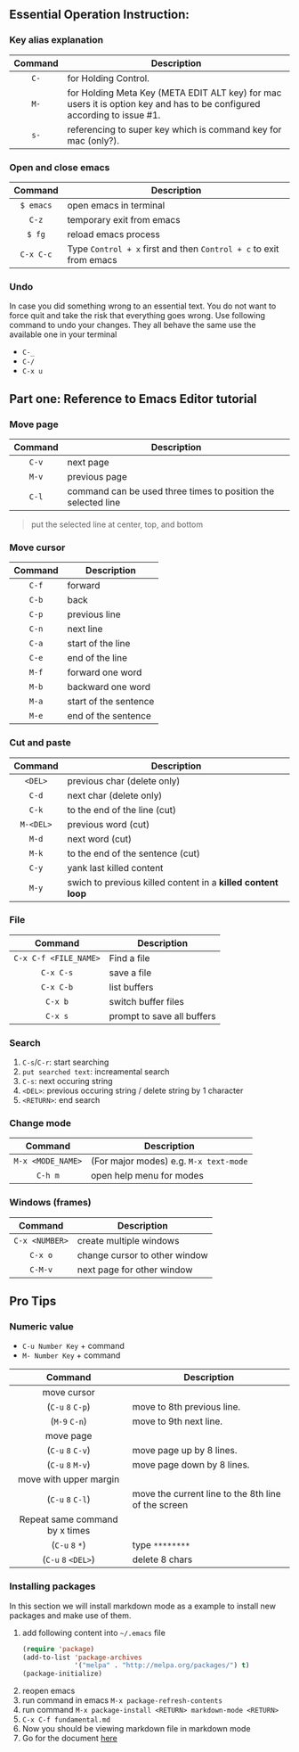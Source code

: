 ## Essential Operation Instruction:

### Key alias explanation

| Command | Description                                                                                                             |
| :---:   | ---                                                                                                                     |
| `C-`    | for Holding Control.                                                                                                    |
| `M-`    | for Holding Meta Key (META EDIT ALT key) for mac users it is option key and has to be configured according to issue #1. |
| `s-`    | referencing to super key which is command key for mac (only?).                                                          |

### Open and close emacs

| Command   | Description                                                        |
| :---:     | ---                                                                |
| `$ emacs` | open emacs in terminal                                             |
| `C-z`     | temporary exit from emacs                                          |
| `$ fg`    | reload emacs process                                               |
| `C-x C-c` | Type `Control + x` first and then `Control + c` to exit from emacs |


### Undo

In case you did something wrong to an essential text. You do not want to force quit and take the risk that everything goes wrong.
Use following command to undo your changes.
They all behave the same use the available one in your terminal

- `C-_`
- `C-/`
- `C-x u`

## Part one: Reference to Emacs Editor tutorial

### Move page

| Command | Description                                                   |
| :---:   | ---                                                           |
| `C-v`   | next page                                                     |
| `M-v`   | previous page                                                 |
| `C-l`   | command can be used three times to position the selected line |

> put the selected line at center, top, and bottom

### Move cursor

| Command | Description           |
| :---:   | ---                   |
| `C-f`   | forward               |
| `C-b`   | back                  |
| `C-p`   | previous line         |
| `C-n`   | next line             |
| `C-a`   | start of the line     |
| `C-e`   | end of the line       |
| `M-f`   | forward one word      |
| `M-b`   | backward one word     |
| `M-a`   | start of the sentence |
| `M-e`   | end of the sentence   |

### Cut and paste

| Command   | Description                                                   |
| :---:     | ---                                                           |
| `<DEL>`   | previous char (delete only)                                   |
| `C-d`     | next char (delete only)                                       |
| `C-k`     | to the end of the line (cut)                                  |
| `M-<DEL>` | previous word (cut)                                           |
| `M-d`     | next word (cut)                                               |
| `M-k`     | to the end of the sentence (cut)                              |
| `C-y`     | yank last killed content                                      |
| `M-y`     | swich to previous killed content in a **killed content loop** |

### File

| Command               | Description                |
| :---:                 | ---                        |
| `C-x C-f <FILE_NAME>` | Find a file                |
| `C-x C-s`             | save a file                |
| `C-x C-b`             | list buffers               |
| `C-x b`               | switch buffer files        |
| `C-x s`               | prompt to save all buffers |

### Search

1. `C-s`/`C-r`: start searching
2. `put searched text`: increamental search
3. `C-s`: next occuring string
4. `<DEL>`: previous occuring string / delete string by 1 character
5. `<RETURN>`: end search

### Change mode

| Command           | Description                            |
| :---:             | ---                                    |
| `M-x <MODE_NAME>` | (For major modes) e.g. `M-x text-mode` |
| `C-h m`           | open help menu for modes               |

### Windows (frames)

| Command        | Description                   |
| :---:          | ---                           |
| `C-x <NUMBER>` | create multiple windows       |
| `C-x o`        | change cursor to other window |
| `C-M-v`        | next page for other window    |

## Pro Tips

### Numeric value

- `C-u Number Key` + command
- `M- Number Key` + command

| Command                        | Description                                         |
| :---:                          | ---                                                 |
| move cursor                    |                                                     |
| (`C-u` `8` `C-p`)              | move to 8th previous line. <Recommended>            |
| (`M-9` `C-n`)                  | move to 9th next line.                              |
| move page                      |                                                     |
| (`C-u` `8` `C-v`)              | move page up by 8 lines.                            |
| (`C-u` `8` `M-v`)              | move page down by 8 lines.                          |
| move with upper margin         |                                                     |
| (`C-u` `8` `C-l`)              | move the current line to the 8th line of the screen |
| Repeat same command by x times |                                                     |
| (`C-u` `8` `*`)                | type `********`                                     |
| (`C-u` `8` `<DEL>`)            | delete 8 chars                                      |

### Installing packages

In this section we will install markdown mode as a example to install new packages and make use of them.

1. add following content into `~/.emacs` file
   ```lisp
   (require 'package)
   (add-to-list 'package-archives
                '("melpa" . "http://melpa.org/packages/") t)
   (package-initialize)
   ```
2. reopen emacs
3. run command in emacs `M-x package-refresh-contents`
4. run command `M-x package-install <RETURN> markdown-mode <RETURN>`
5. `C-x C-f fundamental.md`
6. Now you should be viewing markdown file in markdown mode
7. Go for the document [here](https://github.com/jrblevin/markdown-mode)
